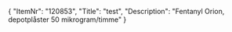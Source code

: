 {
  "ItemNr": "120853",
  "Title": "test",
  "Description": "Fentanyl Orion, depotplåster 50 mikrogram/timme"
}